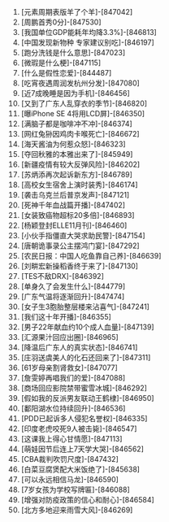 
1. [元素周期表版羊了个羊]-[847042]
1. [周鹏首秀0分]-[847530]
1. [我国单位GDP能耗年均降3.3%]-[846813]
1. [中国发现新物种 专家建议别吃]-[846197]
1. [跑分洗钱是什么意思]-[847023]
1. [微瑕是什么梗]-[847115]
1. [什么是假性恋爱]-[844487]
1. [吃宵夜遇周润发杭州分发]-[847080]
1. [近7成晚睡是因为手机]-[846456]
1. [又到了广东人乱穿衣的季节]-[846820]
1. [曝iPhone SE 4将用LCD屏]-[846350]
1. [满脑子都是咖啡冲不冲]-[846374]
1. [网红兔狲因鸡肉卡喉死亡]-[846672]
1. [海天酱油为何惹众怒]-[846323]
1. [夺回秋雅的本雅出来了]-[845949]
1. [新疆疫情有较大反弹风险]-[846202]
1. [苏炳添再次起诉新东方]-[846789]
1. [高校女生宿舍上演时装秀]-[846174]
1. [袭击乌克兰后普京发声]-[847121]
1. [死神千年血战篇开播]-[847402]
1. [女装致癌物超标20多倍]-[846893]
1. [杨颖登封ELLE11月刊]-[846460]
1. [小伙手指僵直大哭求助民警]-[847154]
1. [唐朝诡事录公主摆鸿门宴]-[847292]
1. [农民日报：中国人吃鱼靠自己养]-[846639]
1. [刘畊宏新操稻香终于来了]-[847130]
1. [TES不敌DRX]-[846392]
1. [单身久了会发生什么]-[844779]
1. [广东气温将逐渐回升]-[847474]
1. [女子生3胞胎整层楼来沾喜气]-[847241]
1. [我们这十年开播]-[846355]
1. [男子22年献血约10个成人血量]-[847139]
1. [汇源果汁回应出圈]-[846965]
1. [降温后广东人的真实状态]-[846741]
1. [庄羽送虞美人的化石还回来了]-[847311]
1. [61岁母亲割肾救女]-[847077]
1. [詹雯婷再唱我们的爱]-[847088]
1. [商场回应影院禁带蜜雪冰城]-[846292]
1. [假如我的反派男友联动王鹤棣]-[846950]
1. [鄱阳湖水位持续回升]-[846536]
1. [PDD已起诉多人侵犯名誉权]-[846335]
1. [印度老虎咬死9人被击毙]-[846547]
1. [这课我上得心甘情愿]-[847113]
1. [萌娃因节后连上7天学大哭]-[846562]
1. [CBA裁判吹罚尺度]-[847432]
1. [白菜豆腐煲配大米饭绝了]-[845638]
1. [可以永远相信马龙]-[846590]
1. [7岁女孩为学校写牌匾]-[846088]
1. [增强对防疫政策的信心和耐心]-[846584]
1. [北方多地迎来雨雪大风]-[846269]